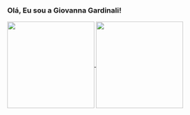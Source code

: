 ### Olá, Eu sou a Giovanna Gardinali!
<!--
  costrução do dados estáticos, com principais linguagens e logs no git com modo dark e light
-->
<div>
  <a href="https://github.com/GioGardinali">
<picture>
  <source
    srcset="https://github-readme-stats.vercel.app/api?username=GioGardinali&show_icons=true&theme=dracula"
    media="(prefers-color-scheme: dark)"
  />
  <source
    srcset="https://github-readme-stats.vercel.app/api?username=GioGardinali&show_icons=true&theme=moltack&border_color=86092c"
    media="(prefers-color-scheme: light), (prefers-color-scheme: no-preference)"
  />
  <img height=200 align="center" src="https://github-readme-stats.vercel.app/api?username=GioGardinali&show_icons=true&show_owner=true" />
</picture>
<picture>
  <source
    srcset="https://github-readme-stats.vercel.app/api/top-langs?username=GioGardinali&layout=compact&langs_count=8&card_width=320&theme=dracula"
    media="(prefers-color-scheme: dark)"
  />
  <source
    srcset="https://github-readme-stats.vercel.app/api/top-langs?username=GioGardinali&layout=compact&langs_count=8&theme=moltack&border_color=86092c"
    media="(prefers-color-scheme: light), (prefers-color-scheme: no-preference)"
  />
  <img height=200 align="center" src="https://github-readme-stats.vercel.app/api/top-langs?username=GioGardinali&layout=compact&langs_count=8" />
</picture>
</div>
<!--
  costrução do dados estáticos, com principais linguagens e logs no git com modo dark e light
-->
